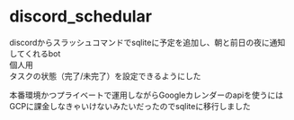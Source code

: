 # discord_schedular
discordからスラッシュコマンドでsqliteに予定を追加し、朝と前日の夜に通知してくれるbot  
個人用  
タスクの状態（完了/未完了）を設定できるようにした
  
本番環境かつプライベートで運用しながらGoogleカレンダーのapiを使うにはGCPに課金しなきゃいけないみたいだったのでsqliteに移行しました
